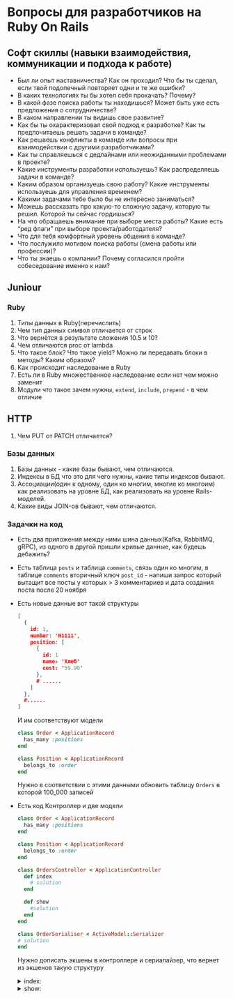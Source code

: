 # Вопросы для разработчиков на Ruby On Rails

## Софт скиллы (навыки взаимодействия, коммуникации и подхода к работе)

* Был ли опыт наставничества? Как он проходил? Что бы ты сделал, если твой подопечный повторяет одни и те же ошибки?
* В каких технологиях ты бы хотел себя прокачать? Почему?
* В какой фазе поиска работы ты находишься? Может быть уже есть предложения о сотрудничестве?
* В каком направлении ты видишь свое развитие?
* Как бы ты охарактеризовал свой подход к разработке? Как ты предпочитаешь решать задачи в команде?
* Как решаешь конфликты в команде или вопросы при взаимодействии с другими разработчиками?
* Как ты справляешься с дедлайнами или неожиданными проблемами в проекте?
* Какие инструменты разработки используешь? Как распределяешь задачи в команде?
* Каким образом организуешь свою работу? Какие инструменты используешь для управления временем?
* Какими задачами тебе было бы не интересно заниматься?
* Можешь рассказать про какую-то сложную задачу, которую ты решил. Которой ты сейчас гордишься?
* На что обращаешь внимание при выборе места работы? Какие есть “ред флаги” при выборе проекта/работодателя?
* Что для тебя комфортный уровень общения в команде?
* Что послужило мотивом поиска работы (смена работы или профессии)?
* Что ты знаешь о компании? Почему согласился пройти собеседование именно к нам?

## Juniour

### Ruby

1. Типы данных в  Ruby(перечислить)
1. Чем тип данных символ отличается от строк
1. Что вернётся в результате сложения 10.5 и 10?
1. Чем отличаются proc от lambda
1. Что такое блок? Что такое yield? Можно ли передавать блоки в методы? Каким образом?
1. Как происходит наследование в Ruby
1. Есть ли в Ruby множественное наследование если нет чем можно заменит
1. Модули что такое зачем нужны, `extend`, `include`, `prepend` - в чем отличие

## HTTP

1. Чем PUT от PATCH отличается?

### Базы данных

1. Базы данных - какие базы бывают, чем отличаются.
2. Индексы в БД что это для чего нужны, какие типы индексов бывают.
3. Ассоциации(один к одному, один ко многим, многие ко многоим) как реализовать на уровне БД, как реализовать на уровне Rails-моделей.
4. Какие виды JOIN-ов бывают, чем отличаются.

### Задачки на код

* Есть два приложения между ними шина данных(Kafka, RabbitMQ, gRPC), из одного в другой пришли кривые данные, как будешь дебажить?
* Есть таблица `posts` и таблица `comments`, связь один ко многим, в таблице `comments` вторичный ключ `post_id` - напиши запрос который вытащит все посты у которых > 3 комментариев и дата создания поста после 20 ноября

* Есть новые данные вот такой структуры
  ```json
  [
    {
      id: 1,
      number: 'H1111',
      position: [
        {
          id: 1
          name: 'Хлеб'
          cost: '59.90'
        },
        # ......
      ]
    },
    #......
  ]
  ```

  И им соответствуют модели

  ```ruby
  class Order < ApplicationRecord
    has_many :positions
  end

  class Position < ApplicationRecord
    belongs_to :order
  end
  ```

  Нужно в соответствии с этими данными обновить таблицу `Orders` в которой 100_000 записей

* Есть код Контроллер и две модели
  ```ruby
  class Order < ApplicationRecord
    has_many :positions
  end

  class Position < ApplicationRecord
    belongs_to :order
  end
  ```

  ```ruby
  class OrdersController < ApplicationController
    def index
      # solution
    end

    def show
      #solution
    end
  end

  class OrderSerialiser < ActiveModel::Serializer
  # solution
  end
  ```

  Нужно дописать экшены в контроллере и сериалайзер, что вернет из экшенов такую структуру

  <details>
  <summary>index:</summary>
  ```json
  [
    {
      id: 1,
      number: 'H1111',
      position: [
        {
          id: 1
          name: 'Хлеб'
          cost: '59.90'
        },
        # ......
      ]
    },
    #......
  ]
  ```
  </details>
  <details>
  <summary>show:</summary>
  ```json
  {
      id: 1,
      number: 'H1111',
      position: [
        {
          id: 1
          name: 'Хлеб'
          cost: '59.90'
        },
        # ......
      ]
    }
  ```
  </details>
